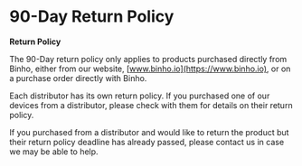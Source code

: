 # 90-Day Return Policy

**Return Policy**

The 90-Day return policy only applies to products purchased directly from Binho, either from our website, [www.binho.io](https://www.binho.io), or on a purchase order directly with Binho.

Each distributor has its own return policy. If you purchased one of our devices from a distributor, please check with them for details on their return policy.

If you purchased from a distributor and would like to return the product but their return policy deadline has already passed, please contact us in case we may be able to help.
